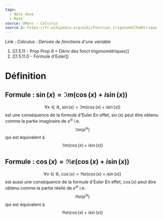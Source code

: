 ```yaml
---
tags:
  - Note_done
  - Math
source: UMons - Calculus
source 2: https://fr.wikipedia.org/wiki/Fonction_trigonom%C3%A9trique
---
```


Link :
_Calculus : Dérivée de fonctions d'une variable_
1. [[1.5.11 - Prop Prop 8 = Dériv des fonct trigonométriques]]
2. [[1.5.11.0 - Formule d'Euler]]

# Définition
## Formule : $\sin(x) = \Im m(\cos(x)+i \sin(x))$ 
$$\forall x \in \mathbb{R},\ \sin(x) = \Im m(\cos(x)+i \sin(x))$$ est une conséquence de la formule d'Euler 
En effet, $\sin(x)$ peut être obtenu comme la partie imaginaire de $e^{ix}$ i.e. $$\Im{m}(e^{ix})$$ qui est équivalent à $$\Im m(\cos(x)+i \sin(x))$$ 
## Formule : $\cos(x) = \Re{e}(\cos(x)+i \sin(x))$ 
$$\forall x \in \mathbb{R},\ \cos(x) = \Re{e}(\cos(x)+i \sin(x))$$ est aussi une conséquence de la formule d'Euler 
En effet, $\cos(x)$ peut être obtenu comme la partie réelle de $e^{ix}$ i.e. $$\Re{e}(e^{ix})$$ qui est équivalent à $$\Re{e}(\cos(x)+i \sin(x))$$
